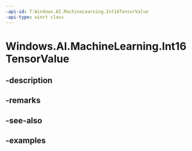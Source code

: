```yaml
---
-api-id: T:Windows.AI.MachineLearning.Int16TensorValue
-api-type: winrt class
---
```


<!-- Class syntax.
public class Int16TensorValue : IFeatureValue, ITensorValue, IClosable
-->

# Windows.AI.MachineLearning.Int16TensorValue

## -description

## -remarks

## -see-also

## -examples

